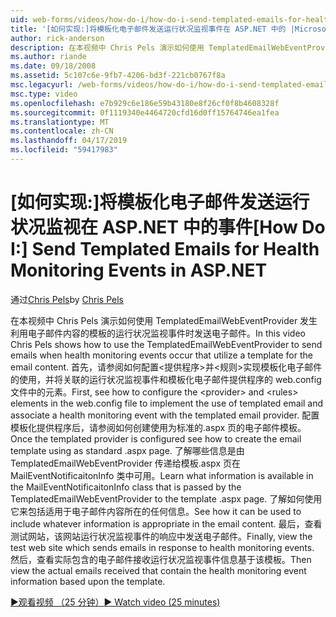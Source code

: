 ```yaml
---
uid: web-forms/videos/how-do-i/how-do-i-send-templated-emails-for-health-monitoring-events-in-aspnet
title: '[如何实现:]将模板化电子邮件发送运行状况监视事件在 ASP.NET 中的 |Microsoft Docs'
author: rick-anderson
description: 在本视频中 Chris Pels 演示如何使用 TemplatedEmailWebEventProvider 发送电子邮件运行状况监视事件发生时利用 t 的模板...
ms.author: riande
ms.date: 09/18/2008
ms.assetid: 5c107c6e-9fb7-4206-bd3f-221cb0767f8a
msc.legacyurl: /web-forms/videos/how-do-i/how-do-i-send-templated-emails-for-health-monitoring-events-in-aspnet
msc.type: video
ms.openlocfilehash: e7b929c6e186e59b43180e8f26cf0f8b4608328f
ms.sourcegitcommit: 0f1119340e4464720cfd16d0ff15764746ea1fea
ms.translationtype: MT
ms.contentlocale: zh-CN
ms.lasthandoff: 04/17/2019
ms.locfileid: "59417983"
---
```

# <a name="how-do-i-send-templated-emails-for-health-monitoring-events-in-aspnet"></a><span data-ttu-id="87d92-103">[如何实现:]将模板化电子邮件发送运行状况监视在 ASP.NET 中的事件</span><span class="sxs-lookup"><span data-stu-id="87d92-103">[How Do I:] Send Templated Emails for Health Monitoring Events in ASP.NET</span></span>

<span data-ttu-id="87d92-104">通过[Chris Pels](https://twitter.com/chrispels)</span><span class="sxs-lookup"><span data-stu-id="87d92-104">by [Chris Pels](https://twitter.com/chrispels)</span></span>

<span data-ttu-id="87d92-105">在本视频中 Chris Pels 演示如何使用 TemplatedEmailWebEventProvider 发生利用电子邮件内容的模板的运行状况监视事件时发送电子邮件。</span><span class="sxs-lookup"><span data-stu-id="87d92-105">In this video Chris Pels shows how to use the TemplatedEmailWebEventProvider to send emails when health monitoring events occur that utilize a template for the email content.</span></span> <span data-ttu-id="87d92-106">首先，请参阅如何配置&lt;提供程序&gt;并&lt;规则&gt;实现模板化电子邮件的使用，并将关联的运行状况监视事件和模板化电子邮件提供程序的 web.config 文件中的元素。</span><span class="sxs-lookup"><span data-stu-id="87d92-106">First, see how to configure the &lt;provider&gt; and &lt;rules&gt; elements in the web.config file to implement the use of templated email and associate a health monitoring event with the templated email provider.</span></span> <span data-ttu-id="87d92-107">配置模板化提供程序后，请参阅如何创建使用为标准的.aspx 页的电子邮件模板。</span><span class="sxs-lookup"><span data-stu-id="87d92-107">Once the templated provider is configured see how to create the email template using as standard .aspx page.</span></span> <span data-ttu-id="87d92-108">了解哪些信息是由 TemplatedEmailWebEventProvider 传递给模板.aspx 页在 MailEventNotificaitonInfo 类中可用。</span><span class="sxs-lookup"><span data-stu-id="87d92-108">Learn what information is available in the MailEventNotificaitonInfo class that is passed by the TemplatedEmailWebEventProvider to the template .aspx page.</span></span> <span data-ttu-id="87d92-109">了解如何使用它来包括适用于电子邮件内容所在的任何信息。</span><span class="sxs-lookup"><span data-stu-id="87d92-109">See how it can be used to include whatever information is appropriate in the email content.</span></span> <span data-ttu-id="87d92-110">最后，查看测试网站，该网站运行状况监视事件的响应中发送电子邮件。</span><span class="sxs-lookup"><span data-stu-id="87d92-110">Finally, view the test web site which sends emails in response to health monitoring events.</span></span> <span data-ttu-id="87d92-111">然后，查看实际包含的电子邮件接收运行状况监视事件信息基于该模板。</span><span class="sxs-lookup"><span data-stu-id="87d92-111">Then view the actual emails received that contain the health monitoring event information based upon the template.</span></span>

[<span data-ttu-id="87d92-112">&#9654;观看视频 （25 分钟）</span><span class="sxs-lookup"><span data-stu-id="87d92-112">&#9654; Watch video (25 minutes)</span></span>](https://channel9.msdn.com/Blogs/ASP-NET-Site-Videos/how-do-i-send-templated-emails-for-health-monitoring-events-in-aspnet)
